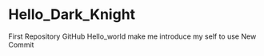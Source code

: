 # Hello_Dark_Knight
First  Repository
GitHub Hello_world make me introduce my self
to use New Commit

